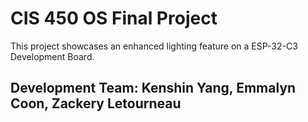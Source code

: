 # CIS 450 OS Final Project

This project showcases an enhanced lighting feature on a ESP-32-C3 Development Board.
## Development Team: Kenshin Yang, Emmalyn Coon, Zackery Letourneau
